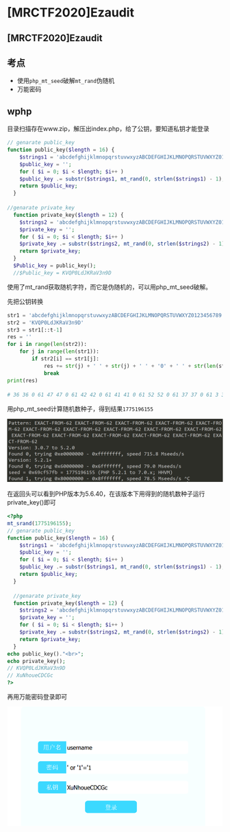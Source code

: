 # \[MRCTF2020]Ezaudit

## \[MRCTF2020]Ezaudit

## 考点

* 使用`php_mt_seed`破解`mt_rand`伪随机
* 万能密码

## wphp

目录扫描存在www.zip，解压出index.php，给了公钥，要知道私钥才能登录

```php
// genarate public_key 
function public_key($length = 16) {
    $strings1 = 'abcdefghijklmnopqrstuvwxyzABCDEFGHIJKLMNOPQRSTUVWXYZ0123456789';
    $public_key = '';
    for ( $i = 0; $i < $length; $i++ )
    $public_key .= substr($strings1, mt_rand(0, strlen($strings1) - 1), 1);
    return $public_key;
  }

//genarate private_key
  function private_key($length = 12) {
    $strings2 = 'abcdefghijklmnopqrstuvwxyzABCDEFGHIJKLMNOPQRSTUVWXYZ0123456789';
    $private_key = '';
    for ( $i = 0; $i < $length; $i++ )
    $private_key .= substr($strings2, mt_rand(0, strlen($strings2) - 1), 1);
    return $private_key;
  }
  $Public_key = public_key();
  //$Public_key = KVQP0LdJKRaV3n9D
```

使用了mt\_rand获取随机字符，而它是伪随机的，可以用php\_mt\_seed破解。

先把公钥转换

```python
str1 = 'abcdefghijklmnopqrstuvwxyzABCDEFGHIJKLMNOPQRSTUVWXYZ0123456789'
str2 = 'KVQP0LdJKRaV3n9D'
str3 = str1[::t-1]
res = ''
for i in range(len(str2)):
    for j in range(len(str1)):
        if str2[i] == str1[j]:
            res += str(j) + ' ' + str(j) + ' ' + '0' + ' ' + str(len(str1) - 1) + ' '
            break
print(res)

# 36 36 0 61 47 47 0 61 42 42 0 61 41 41 0 61 52 52 0 61 37 37 0 61 3 3 0 61 35 35 0 61 36 36 0 61 43 43 0 61 0 0 0 61 47 47 0 61 55 55 0 61 13 13 0 61 61 61 0 61 29 29 0 61
```

用php\_mt\_seed计算随机数种子，得到结果`1775196155`

![](<../../.gitbook/assets/image (22) (1) (1) (1) (1).png>)

在返回头可以看到PHP版本为5.6.40，在该版本下用得到的随机数种子运行private\_key()即可

```php
<?php
mt_srand(1775196155);
// genarate public_key 
function public_key($length = 16) {
    $strings1 = 'abcdefghijklmnopqrstuvwxyzABCDEFGHIJKLMNOPQRSTUVWXYZ0123456789';
    $public_key = '';
    for ( $i = 0; $i < $length; $i++ )
    $public_key .= substr($strings1, mt_rand(0, strlen($strings1) - 1), 1);
    return $public_key;
  }

  //genarate private_key
  function private_key($length = 12) {
    $strings2 = 'abcdefghijklmnopqrstuvwxyzABCDEFGHIJKLMNOPQRSTUVWXYZ0123456789';
    $private_key = '';
    for ( $i = 0; $i < $length; $i++ )
    $private_key .= substr($strings2, mt_rand(0, strlen($strings2) - 1), 1);
    return $private_key;
  }
echo public_key()."<br>";
echo private_key();
// KVQP0LdJKRaV3n9D
// XuNhoueCDCGc
?>
```

再用万能密码登录即可

![](<../../.gitbook/assets/image (24) (1) (1) (1) (1) (1).png>)
